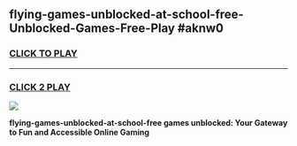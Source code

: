 
## flying-games-unblocked-at-school-free-Unblocked-Games-Free-Play #aknw0
<h3>
<a href="https://us.freeplayer.one?title=flying-games-unblocked-at-school-free&ref=9M">CLICK TO PLAY</a></h3>
<hr>

<h3>
<a href="https://us.freeplayer.one?title=flying-games-unblocked-at-school-free&ref=9M">CLICK 2 PLAY</a>
  
</h3>

<a href="https://us.freeplayer.one?title=flying-games-unblocked-at-school-free&ref=9M"><img src="https://clearcache.store/games.png"></a>


**flying-games-unblocked-at-school-free games unblocked: Your Gateway to Fun and Accessible Online Gaming**
